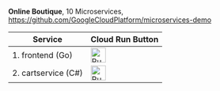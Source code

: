 **Online Boutique**, 10 Microservices, https://github.com/GoogleCloudPlatform/microservices-demo

| Service | Cloud Run Button | 
| ------------------------- | --------------------------------------------------------------- |
| 1. frontend (Go) | [<img src="https://storage.googleapis.com/cloudrun/button.svg" alt="Run on Google Cloud" height="30">][run_frontend] |
| 2. cartservice (C#) | [<img src="https://storage.googleapis.com/cloudrun/button.svg" alt="Run on Google Cloud" height="30">][run_cartservice] |

[run_frontend]: https://deploy.cloud.run/?git_repo=https://github.com/GoogleCloudPlatform/microservices-demo&dir=src/frontend
[run_cartservice]: https://deploy.cloud.run/?git_repo=https://github.com/GoogleCloudPlatform/microservices-demo&dir=src/cartservice


